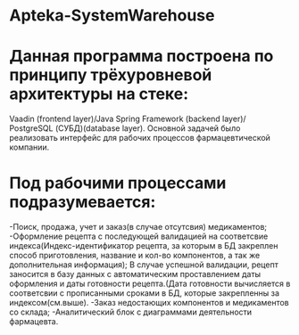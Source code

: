 # Apteka-SystemWarehouse
# Данная программа построена по принципу трёхуровневой архитектуры на стеке:
Vaadin (frontend layer)/Java Spring Framework (backend layer)/ PostgreSQL (СУБД)(database layer). 
Основной задачей было реализовать интерфейс для рабочих процессов фармацевтической компании. 
# Под рабочими процессами подразумевается:
-Поиск, продажа, учет и заказ(в случае отсутсвия) медикаментов;
-Оформление рецепта с последующей валидацией на соответсвие индекса(Индекс-идентификатор рецепта, за которым в БД закреплен способ приготовления,
название и кол-во компонентов, а так же дополнительная информация);
В случае успешной валидации, рецепт заносится в базу данных с автоматическим проставлением даты оформления
и даты готовности рецепта.(Дата готовности вычисляется в соответсвии с прописанными сроками в БД, которые закрепленны за индексом(см.выше).
-Заказ недостающих компонентов и медикаментов со склада;
-Аналитический блок с диаграммами деятельности фармацевта. 
